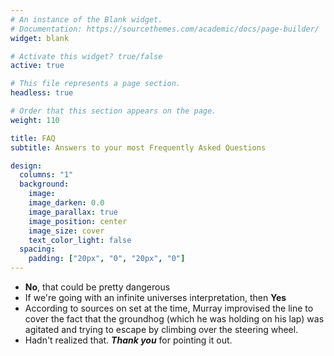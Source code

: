 ```yaml
---
# An instance of the Blank widget.
# Documentation: https://sourcethemes.com/academic/docs/page-builder/
widget: blank

# Activate this widget? true/false
active: true

# This file represents a page section.
headless: true

# Order that this section appears on the page.
weight: 110

title: FAQ
subtitle: Answers to your most Frequently Asked Questions

design:
  columns: "1"
  background:
    image:
    image_darken: 0.0
    image_parallax: true
    image_position: center
    image_size: cover
    text_color_light: false
  spacing:
    padding: ["20px", "0", "20px", "0"]
---
```


- **No**, that could be pretty dangerous
- If we're going with an infinite universes interpretation, then **Yes**
- According to sources on set at the time, Murray improvised the line to cover the fact that the groundhog (which he was holding on his lap) was agitated and trying to escape by climbing over the steering wheel.
- Hadn't realized that. ***Thank you*** for pointing it out.
